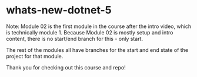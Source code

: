 # whats-new-dotnet-5

Note: Module 02 is the first module in the course after the intro video, which is technically module 1. 
Because Module 02 is mostly setup and intro content, there is no start/end branch for this - only start.

The rest of the modules all have branches for the start and end state of the project for that module.

Thank you for checking out this course and repo!
